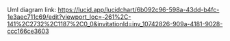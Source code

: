 Uml diagram link: https://lucid.app/lucidchart/6b092c96-598a-43dd-b4fc-1e3aec711c69/edit?viewport_loc=-261%2C-141%2C2732%2C1187%2C0_0&invitationId=inv_10742826-909a-4181-9028-ccc166ce3603
